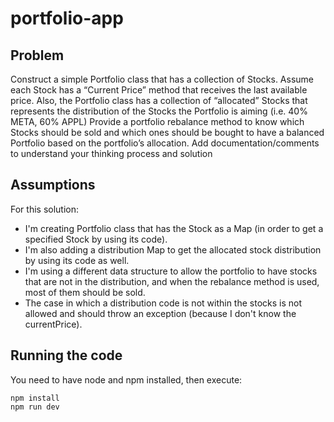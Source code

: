 # portfolio-app

## Problem

Construct a simple Portfolio class that has a collection of Stocks. Assume each Stock has a “Current Price” method that receives the last available price. Also, the Portfolio class has a collection of “allocated” Stocks that represents the distribution of the Stocks the Portfolio is aiming (i.e. 40% META, 60% APPL)
Provide a portfolio rebalance method to know which Stocks should be sold and which ones should be bought to have a balanced Portfolio based on the portfolio’s allocation.
Add documentation/comments to understand your thinking process and solution

## Assumptions

For this solution:
- I'm creating Portfolio class that has the Stock as a Map (in order to get a specified Stock by using its code). 
- I'm also adding a distribution Map to get the allocated stock distribution by using its code as well.
- I'm using a different data structure to allow the portfolio to have stocks that are not in the distribution, and when the rebalance method is used, most of them should be sold. 
- The case in which a distribution code is not within the stocks is not allowed and should throw an exception (because I don't know the currentPrice).

## Running the code

You need to have node and npm installed, then execute:

```
npm install
npm run dev
```